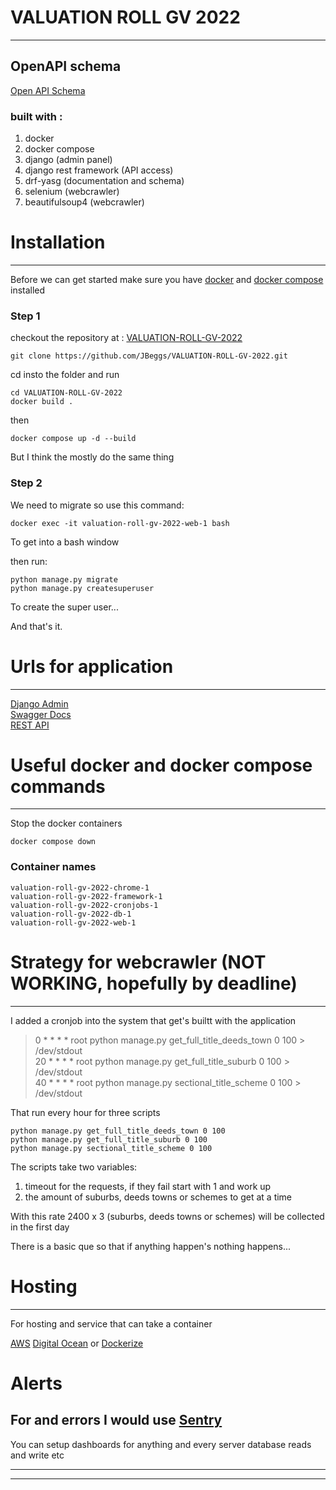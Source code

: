 # VALUATION ROLL GV 2022
---


## OpenAPI schema

[Open API Schema](http://127.0.0.1:8000/swagger/?format=openapi)

### built with :

1. docker
2. docker compose
3. django (admin panel)
4. django rest framework (API access)
5. drf-yasg (documentation and schema)
6. selenium (webcrawler)
7. beautifulsoup4 (webcrawler)


# Installation
---

Before we can get started make sure you have [docker](https://docs.docker.com/engine/install/) and [docker compose](https://docs.docker.com/compose/install/) installed


### Step 1

checkout the repository at : [VALUATION-ROLL-GV-2022](https://github.com/JBeggs/VALUATION-ROLL-GV-2022)

`git clone https://github.com/JBeggs/VALUATION-ROLL-GV-2022.git`

cd insto the folder and run 

`cd VALUATION-ROLL-GV-2022`\
`docker build .`

then

`docker compose up -d --build`


But I think the mostly do the same thing

### Step 2

We need to migrate so use this command:

`docker exec -it valuation-roll-gv-2022-web-1 bash`

To get into a bash window

then run:

`python manage.py migrate`\
`python manage.py createsuperuser`

To create the super user...

And that's it.

# Urls for application
---

[Django Admin](http://127.0.0.1:8000/admin/)\
[Swagger Docs](http://127.0.0.1:8000/swagger/)\
[REST API](http://127.0.0.1:8000/)


# Useful docker and docker compose commands
---

Stop the docker containers

`docker compose down`

### Container names

`valuation-roll-gv-2022-chrome-1`\
`valuation-roll-gv-2022-framework-1`\
`valuation-roll-gv-2022-cronjobs-1`\
`valuation-roll-gv-2022-db-1`\
`valuation-roll-gv-2022-web-1`



# Strategy for webcrawler (NOT WORKING, hopefully by deadline)
---

I added a cronjob into the system that get's builtt with the application


> 0 * * * * root python manage.py get_full_title_deeds_town 0 100 > /dev/stdout\
> 20 * * * * root python manage.py get_full_title_suburb 0 100 > /dev/stdout\
> 40 * * * * root python manage.py sectional_title_scheme 0 100 > /dev/stdout


That run every hour for three scripts

`python manage.py get_full_title_deeds_town 0 100`\
`python manage.py get_full_title_suburb 0 100`\
`python manage.py sectional_title_scheme 0 100`

The scripts take two variables:

1. timeout for the requests, if they fail start with 1 and work up
2. the amount of suburbs, deeds towns or schemes to get at a time

With this rate 2400 x 3 (suburbs, deeds towns or schemes) will be collected in the first day

There is a basic que so that if anything happen's nothing happens...

# Hosting
---

For hosting and service that can take a container

[AWS](https://aws.amazon.com/free/containers/)
[Digital Ocean](https://www.digitalocean.com/solutions/docker-hosting)
or
[Dockerize](https://dockerize.io/)

# Alerts 

For and errors I would use [Sentry](https://docs.sentry.io/platforms/python/integrations/django/)
---

You can setup dashboards for anything and every server database reads and write etc

---
---